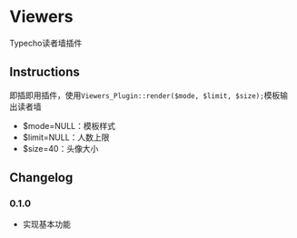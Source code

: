 # Viewers

Typecho读者墙插件

## Instructions

即插即用插件，使用`Viewers_Plugin::render($mode, $limit, $size);`模板输出读者墙
* $mode=NULL：模板样式
* $limit=NULL：人数上限
* $size=40：头像大小

## Changelog

### 0.1.0

* 实现基本功能